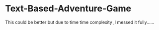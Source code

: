 # Text-Based-Adventure-Game
This could be better but due to time time complexity ,I messed it fully......
